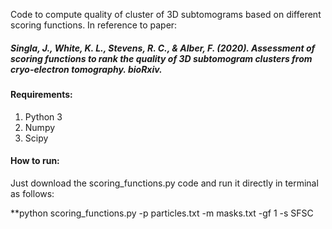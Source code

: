 Code to compute quality of cluster of 3D subtomograms based on different scoring functions. In reference to paper:
##### Singla, J., White, K. L., Stevens, R. C., & Alber, F. (2020). Assessment of scoring functions to rank the quality of 3D subtomogram clusters from cryo-electron tomography. bioRxiv.


#### Requirements:
1. Python 3
2. Numpy
3. Scipy


#### How to run:
Just download the scoring_functions.py code and run it directly in terminal as follows:

**python scoring_functions.py -p particles.txt -m masks.txt -gf 1 -s SFSC

